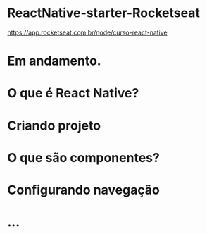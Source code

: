 # ReactNative-starter-Rocketseat
https://app.rocketseat.com.br/node/curso-react-native

# Em andamento.


# O que é React Native?

# Criando projeto

# O que são componentes?

# Configurando navegação

# ...
